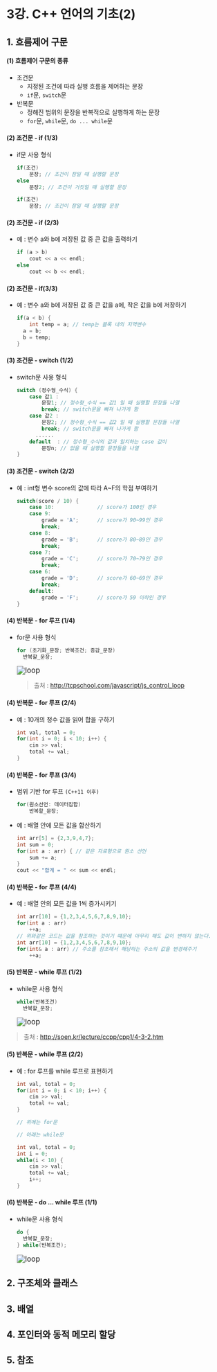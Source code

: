 # 3강. C++ 언어의 기초(2)

## 1. 흐름제어 구문

#### (1) 흐름제어 구문의 종류

- 조건문
  - 지정된 조건에 따라 실행 흐름을 제어하는 문장
  - `if`문, `switch`문
- 반복문
  - 정해진 범위의 문장을 반복적으로 실행하게 하는 문장
  - `for`문, `while`문, `do ... while`문

#### (2) 조건문 - if (1/3)

- if문 사용 형식

  ```c++
  if(조건)
      문장; // 조건이 참일 때 실행할 문장
  else 
      문장2; // 조건이 거짓일 때 실행할 문장
  ```

  ```c++
  if(조건)
      문장; // 조건이 참일 때 실행할 문장
  ```

#### (2) 조건문 - if (2/3)

- 예 : 변수 a와 b에 저장된 값 중 큰 값을 출력하기

  ```c++
  if (a > b)
      cout << a << endl;
  else 
      cout << b << endl;
  ```

#### (2) 조건문 - if(3/3)

- 예 : 변수 a와 b에 저장된 값 중 큰 값을 a에, 작은 값을 b에 저장하기

  ```c++
  if(a < b) {
      int temp = a; // temp는 블록 내의 지역변수
  	a = b;
  	b = temp;
  }
  ```

#### (3) 조건문 - switch (1/2)

- switch문 사용 형식

  ```c++
  switch (정수형_수식) {
      case 값1 :
          문장1; // 정수형_수식 == 값1 일 때 실행할 문장들 나열
          break; // switch문을 빠져 나가게 함
      case 값2 :
          문장2; // 정수형_수식 == 값2 일 때 실행할 문장들 나열
          break; // switch문을 빠져 나가게 함
  		......
      default  : // 정수형_수식의 값과 일치하는 case 값이
          문장n; // 없을 때 실행할 문장들을 나열
  }
  ```

#### (3) 조건문 - switch (2/2)

- 예 : int형 변수 score의 값에 따라 A~F의 학점 부여하기

  ```c++
  switch(score / 10) {
      case 10:				// score가 100인 경우
      case 9:
          grade = 'A';		// score가 90~99인 경우
          break;
      case 8:
          grade = 'B';		// score가 80~89인 경우
          break;
      case 7:
          grade = 'C';		// score가 70~79인 경우
          break;
      case 6:
          grade = 'D';		// score가 60~69인 경우
          break;
      default: 
          grade = 'F';		// score가 59 이하인 경우
  }
  ```

#### (4) 반복문 - for 루프 (1/4)

- for문 사용 형식

  ```c++
  for (초기화_문장; 반복조건; 증감_문장)
  	반복할_문장;
  ```

  <img src="loop.png" alt="loop" style="zoom:120%;" />

  > 출처 : http://tcpschool.com/javascript/js_control_loop

#### (4) 반복문 - for 루프 (2/4)

- 예 : 10개의 정수 값을 읽어 합을 구하기

  ```c++
  int val, total = 0;
  for(int i = 0; i < 10; i++) {
      cin >> val;
      total += val;
  }
  ```

#### (4) 반복문 - for 루프 (3/4)

- 범위 기반 for 루프 `(C++11 이후)`

  ```c++
  for(원소선언: 데이터집합)
      반복할_문장;
  ```

- 예 : 배열 안에 모든 값을 합산하기

  ```c++
  int arr[5] = {2,3,9,4,7};
  int sum = 0;
  for(int a : arr) { // 같은 자료형으로 원소 선언
      sum += a;
  }
  cout << "합계 = " << sum << endl; 
  ```

#### (4) 반복문 - for 루프 (4/4)

- 예 : 배열 안의 모든 값을 1씩 증가시키기

  ```c++
  int arr[10] = {1,2,3,4,5,6,7,8,9,10};
  for(int a : arr)
      ++a;
  // 위와같은 코드는 값을 참조하는 것이기 떄문에 아무리 해도 값이 변하지 않는다.
  int arr[10] = {1,2,3,4,5,6,7,8,9,10};
  for(int& a : arr) // 주소를 참조해서 해당하는 주소의 값을 변경해주기
      ++a;
  ```

#### (5) 반복문 - while 루프 (1/2)

- while문 사용 형식

  ```c++
  while(반복조건)
  	반복할_문장;
  ```

  <img src="loop.png" alt="loop" style="zoom:120%;" />

> 출처 : http://soen.kr/lecture/ccpp/cpp1/4-3-2.htm

#### (5) 반복문 - while 루프 (2/2)

- 예 : for 루프를 while 루프로 표현하기

  ```c++
  int val, total = 0;
  for(int i = 0; i < 10; i++) {
      cin >> val;
      total += val;
  }
  
  // 위에는 for문
  
  // 아래는 while문
  
  int val, total = 0;
  int i = 0;
  while(i < 10) {
      cin >> val;
      total += val;
      i++;
  }
  ```

#### (6) 반복문 - do ... while 루프 (1/1)

- while문 사용 형식

  ```c++
  do {
  	반복할_문장;	
  } while(반복조건);
  ```

  <img src="loop.png" alt="loop" style="zoom:120%;" />



## 2. 구조체와 클래스



## 3. 배열

## 4. 포인터와 동적 메모리 할당

## 5. 참조

